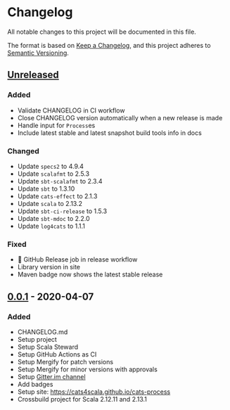 # Changelog

All notable changes to this project will be documented in this file.

The format is based on [Keep a Changelog](https://keepachangelog.com/en/1.0.0/), and this project adheres to [Semantic Versioning](https://semver.org/spec/v2.0.0.html).

## [Unreleased]
### Added
- Validate CHANGELOG in CI workflow
- Close CHANGELOG version automatically when a new release is made
- Handle input for `Process`es
- Include latest stable and latest snapshot build tools info in docs

### Changed
- Update `specs2` to 4.9.4
- Update `scalafmt` to 2.5.3
- Update `sbt-scalafmt` to 2.3.4
- Update `sbt` to 1.3.10
- Update `cats-effect` to 2.1.3
- Update `scala` to 2.13.2
- Update `sbt-ci-release` to 1.5.3
- Update `sbt-mdoc` to 2.2.0
- Update `log4cats` to 1.1.1

### Fixed
- :rocket: GitHub Release job in release workflow
- Library version in site
- Maven badge now shows the latest stable release

## [0.0.1] - 2020-04-07
### Added
- CHANGELOG.md
- Setup project
- Setup Scala Steward
- Setup GitHub Actions as CI
- Setup Mergify for patch versions
- Setup Mergify for minor versions with approvals
- Setup [Gitter.im channel](https://gitter.im/cats4scala/cats-process)
- Add badges
- Setup site: https://cats4scala.github.io/cats-process
- Crossbuild project for Scala 2.12.11 and 2.13.1

[Unreleased]: https://github.com/cats4scala/cats-process/compare/v0.0.1...HEAD
[0.0.1]: https://github.com/cats4scala/cats-process/compare/4ee110a...v0.0.1
